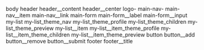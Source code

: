 body
header
header__content
header__center
logo-
main-nav-
main-nav__item
main-nav__link
main-form
main-form__label
main-form__input
my-list
my-list_theme_nav
my-list_theme_profile
my-list_theme_children
my-list_theme_preview
my-list__item
my-list__item_theme_profile
my-list__item_theme_children
my-list__item_theme_preview
button
button__add
button__remove
button__submit
footer
footer__title

